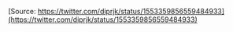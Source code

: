 [Source: https://twitter.com/diprjk/status/1553359856559484933](https://twitter.com/diprjk/status/1553359856559484933)